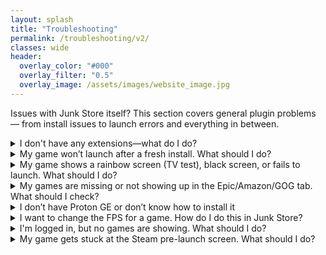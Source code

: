 ```yaml
---
layout: splash
title: "Troubleshooting"
permalink: /troubleshooting/v2/
classes: wide
header:
  overlay_color: "#000"
  overlay_filter: "0.5"
  overlay_image: /assets/images/website_image.jpg
---
```

<div class="spacer mt-4"></div>


Issues with Junk Store itself? This section covers general plugin problems — from install issues to launch errors and everything in between.

<details class="troubleshooting-box">
  <summary>I don't have any extensions—what do I do?</summary>

  <p>
    If you don’t see any extensions, you’ll need to generate them. Currently, Junk Store supports extensions for <strong>Epic</strong>, <strong>GOG</strong>, and <strong>Amazon</strong>.
  </p>

  <p><strong>To generate extensions:</strong></p>
  <ol>
    <li>Open Junk Store and press <strong>L3 + R3</strong> to open the plugin menu.</li>
    <li>Make sure you're logged in to your Junk Store account.</li>
    <li>Scroll down to the <strong>Tools</strong> section.</li>
    <li>Open the sliders menu (☰) next to the search bar and select <strong>Download All Presets from Server</strong>.</li>
    <li>Then, go to each extension you want (Epic, GOG, Amazon) and press the <strong>Download</strong> button (📥) for each one.</li>
  </ol>

  <p>
    Once downloaded, the extensions will appear as tabs in Junk Store.
  </p>
</details>

<details class="troubleshooting-box">
  <summary>My game won’t launch after a fresh install. What should I do?</summary>
  <p>
    Let’s go through a step-by-step checklist to make sure everything is set up correctly. After each step, try launching the game—this helps identify exactly what fixed the issue (if it does).
  </p>

  <p><strong>1. Check if Epic is in offline mode</strong><br>
  Sometimes Epic being set to offline can prevent games from launching.<br>
  - Go to: <code>Junk Store &gt; Epic Tab &gt; ⚙️ Cog Icon</code><br>
  - Make sure <strong>Offline Mode</strong> is toggled <strong>off</strong><br>
  - If you change this setting, make sure to <strong>Press X to Save</strong>
  </p>

  <p><strong>2. Install any missing game dependencies</strong><br>
  Missing or broken dependencies can cause launch issues.<br>
  - You may get prompted to install things like Microsoft C++ runtimes when first launching.
  - Easily install any missing dependencies via our built-in dependency installer (no more Proton Tricks)
  </p>

  <p><strong>3. Verify and repair the game files</strong><br>
  Corrupted or incomplete installs can be fixed with these tools.<br>
  - To verify game files:<br>
    <code>Junk Store &gt; [Your Game] &gt; ☰ Sliders Menu &gt; Verify Game</code><br>
  - To repair game files:<br>
    <code>Junk Store &gt; [Your Game] &gt; ☰ Sliders Menu &gt; Repair Game</code>
  </p>

  <p><strong>4. Change to a GE-Proton version</strong><br>
  Some games require a more compatible version of Proton.<br>
  - Go to:<br>
    <code>Junk Store &gt; [Your Game] &gt; Press Y &gt; ⚙️ Cog Icon &gt; Compatibility</code><br>
  - Select a <strong>GE-Proton</strong> version
  </p>

  <p><strong>5. Enable the EOS Overlay</strong><br>
  Some games require the Epic Online Services (EOS) overlay to launch properly.<br>
  - Go to:<br>
    <code>Junk Store &gt; [Your Game] &gt; ☰ Sliders Menu &gt; Enable EOS Overlay</code>
  </p>
</details>

<details class="troubleshooting-box">
  <summary>My game shows a rainbow screen (TV test), black screen, or fails to launch. What should I do?</summary>

  <p>
    These issues are common with non-Steam games and are often related to Proton compatibility. Junk Store defaults to the system version of Proton, but this doesn't always work well for all games.
  </p>

  <p><strong>Try using a GE-Proton version:</strong><br>
  GE-Proton tends to be more compatible with non-Steam games and often fixes these launch issues.<br>
  - To change Proton version:<br>  
    <code>Junk Store &gt; [Your Game] &gt; Press Y &gt; ⚙️ Cog Icon &gt; Compatibility</code><br>
  - Select a <strong>GE-Proton</strong> version from the list
  </p>

  <p><strong>Where to get GE-Proton versions:</strong><br>
  - <strong>Wine Cellar</strong> (Decky Plugin)<br>
  - <strong>ProtonUp-QT</strong> from the Discover Store on your Steam Deck
  </p>

  <p><strong>Need more tweaks? Or still having issues?</strong><br>
   - If you're still stuck, feel free to reach out on our Discord server. Please be patient—our team is small! We’ll do our best to help, but since we don’t own every game, we may only be able to offer general advice instead of a guaranteed fix.<br>
  
   - Check <a href="https://www.protondb.com" target="_blank" rel="noopener">ProtonDB.com</a> for community-recommended tweaks or launch options that may be needed to get your specific game working.
  </p>
</details>

<details class="troubleshooting-box">
  <summary>My games are missing or not showing up in the Epic/Amazon/GOG tab. What should I check?</summary>

  <p>
    If your games aren’t appearing in one of the store tabs, try the following checks to resolve it:
  </p>

  <p><strong>1. Check "Show Installed" isn't toggled on:</strong><br>
  - Check the bottom-right of the store tab (Epic, Amazon, or GOG)<br>
  - If <strong>Show Installed</strong> is enabled, only games already installed will be visible<br>
  - Disable this to see your full game library
  </p>

  <p><strong>2. Check the search bar:</strong><br>
  - Make sure you haven’t accidentally typed something into the search bar that’s filtering your games<br>
  - Clear the text field to show all titles
  </p>

  <p><strong>3. Check your login account:</strong><br>
  - You might be logged into a different Epic/Amazon/GOG account<br>
  - Log out and back in with the correct account linked to your game library
  </p>

  <p><strong>4. Refresh the game list:</strong><br>
  - Go to the Epic/Gog/Amazon tab and select the sliders menu to manually refresh the game list<br>
  - This can help pull in any missing titles, especially after login or token changes
  </p>
</details>

<details class="troubleshooting-box">
  <summary>I don’t have Proton GE or don’t know how to install it</summary>

  <p>
    To get Proton GE or other custom versions of Proton, you can use one of the following tools:
  </p>

  <ul>
    <li><strong>ProtonUp-QT</strong> — A simple app that lets you download and manage Proton versions. You can find it in the <strong>Discover Store</strong> (in Desktop Mode).</li>
    <li><strong>Wine Cellar</strong> — A Decky plugin that works similarly to ProtonUp-QT. If you already have Decky installed for other plugins, you can install Wine Cellar directly from the <strong>Decky Plugin Store</strong>.</li>
  </ul>

  <p>
    Once installed, use either tool to download the latest <strong>GE-Proton</strong> release. After that, you’ll be able to select it as a compatibility option in Junk Store.
  </p>

  <!-- <p>
    Please refer to our [Tutorials](/help/tutorials/) section to see how to change/check your Proton version if you are unsure how to do this.
  </p> -->
</details>

<details class="faq-box">
  <summary>I want to change the FPS for a game. How do I do this in Junk Store?</summary>
  <p>
    Just like with regular Steam games, you can change the FPS cap through the Quick Access Menu (QAM).  
    Hit the <strong>three-dot button</strong> on your Deck to open the QAM, scroll to the performance tab, and adjust the FPS, TDP, refresh rate, or any other performance settings from there.
  </p>
</details>

<details class="troubleshooting-box">
  <summary>I'm logged in, but no games are showing. What should I do?</summary>

  <p>
    If you're logged in but your games aren't appearing, try the following steps:
  </p>

  <ul>
    <li><strong>Refresh your games list</strong><br>
    Go to the main Epic/GOG/Amazon tab → <strong>☰ Sliders Menu → Refresh Games List</strong></li>

    <li><strong>Reboot your Steam Deck</strong><br>
    Sometimes a restart is all it takes to reload everything properly.</li>

    <li><strong>Log out and log back in</strong><br>
    From the affected storefront tab, log out and then log in again to refresh the token and game data.</li>
  </ul>
</details>

<details class="troubleshooting-box">
  <summary>My game gets stuck at the Steam pre-launch screen. What should I do?</summary>

  <p>
    This issue might be caused by another plugin—such as <code>decky-cloud-save</code> or <code>syncthing</code>—locking Junk Store’s files.
  </p>

  <p>
    Make sure nothing is interfering with the following folder:
  </p>

  <pre><code>~/.config/junkstore</code></pre>

  <p>
    Junk Store relies on this data directory to function correctly, so if another tool is syncing or locking files in that path, it can prevent games from launching.
  </p>
</details>

